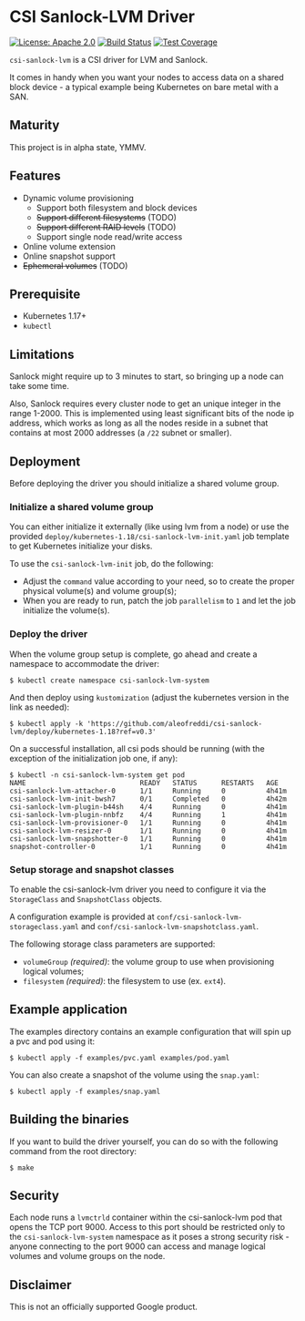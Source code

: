 # CSI Sanlock-LVM Driver
[![License: Apache 2.0](https://img.shields.io/badge/License-Apache%202.0-blue.svg)](https://opensource.org/licenses/Apache-2.0)
[![Build Status](https://travis-ci.com/aleofreddi/csi-sanlock-lvm.svg?branch=master)](https://travis-ci.com/aleofreddi/csi-sanlock-lvm)
[![Test Coverage](https://codecov.io/gh/aleofreddi/csi-sanlock-lvm/branch/master/graph/badge.svg)](https://codecov.io/gh/aleofreddi/csi-sanlock-lvm) 

`csi-sanlock-lvm` is a CSI driver for LVM and Sanlock.

It comes in handy when you want your nodes to access data on a shared block
device - a typical example being Kubernetes on bare metal with a SAN.

## Maturity

This project is in alpha state, YMMV.

## Features

-   Dynamic volume provisioning
    -   Support both filesystem and block devices
    -   ~~Support different filesystems~~ (TODO)
    -   ~~Support different RAID levels~~ (TODO)
    -   Support single node read/write access
-   Online volume extension
-   Online snapshot support
-   ~~Ephemeral volumes~~ (TODO)

## Prerequisite

-   Kubernetes 1.17+
-   `kubectl`

## Limitations

Sanlock might require up to 3 minutes to start, so bringing up a node can take
some time.

Also, Sanlock requires every cluster node to get an unique integer in the range
1-2000. This is implemented using least significant bits of the node ip address,
which works as long as all the nodes reside in a subnet that contains at most
2000 addresses (a `/22` subnet or smaller).

## Deployment

Before deploying the driver you should initialize a shared volume group.

### Initialize a shared volume group

You can either initialize it externally (like using lvm from a node) or use the
provided `deploy/kubernetes-1.18/csi-sanlock-lvm-init.yaml` job template to get
Kubernetes initialize your disks.

To use the `csi-sanlock-lvm-init` job, do the following:

- Adjust the `command` value according to your need, so to create the proper
physical volume(s) and volume group(s);
- When you are ready to run, patch the job `parallelism` to `1` and let the job
initialize the volume(s).

### Deploy the driver

When the volume group setup is complete, go ahead and create a namespace to
accommodate the driver:

```shell
$ kubectl create namespace csi-sanlock-lvm-system
```

And then deploy using `kustomization` (adjust the kubernetes version in the
link as needed):

```shell
$ kubectl apply -k 'https://github.com/aleofreddi/csi-sanlock-lvm/deploy/kubernetes-1.18?ref=v0.3'
```

On a successful installation, all csi pods should be running (with the exception
of the initialization job one, if any):

```shell
$ kubectl -n csi-sanlock-lvm-system get pod
NAME                            READY   STATUS      RESTARTS   AGE
csi-sanlock-lvm-attacher-0      1/1     Running     0          4h41m
csi-sanlock-lvm-init-bwsh7      0/1     Completed   0          4h42m
csi-sanlock-lvm-plugin-b44sh    4/4     Running     0          4h41m
csi-sanlock-lvm-plugin-nnbfz    4/4     Running     1          4h41m
csi-sanlock-lvm-provisioner-0   1/1     Running     0          4h41m
csi-sanlock-lvm-resizer-0       1/1     Running     0          4h41m
csi-sanlock-lvm-snapshotter-0   1/1     Running     0          4h41m
snapshot-controller-0           1/1     Running     0          4h41m
```

### Setup storage and snapshot classes

To enable the csi-sanlock-lvm driver you need to configure it via the
`StorageClass` and `SnapshotClass` objects.

A configuration example is provided at `conf/csi-sanlock-lvm-storageclass.yaml`
and `conf/csi-sanlock-lvm-snapshotclass.yaml`.

The following storage class parameters are supported:

- `volumeGroup` _(required)_: the volume group to use when provisioning logical
  volumes;
- `filesystem` _(required)_: the filesystem to use (ex. `ext4`).

## Example application

The examples directory contains an example configuration that will spin up a pvc
and pod using it:

```shell
$ kubectl apply -f examples/pvc.yaml examples/pod.yaml
```

You can also create a snapshot of the volume using the `snap.yaml`:

```shell
$ kubectl apply -f examples/snap.yaml
```

## Building the binaries

If you want to build the driver yourself, you can do so with the following
command from the root directory:

```shell
$ make
```

## Security

Each node runs a `lvmctrld` container within the csi-sanlock-lvm pod that opens
the TCP port 9000. Access to this port should be restricted only to the
`csi-sanlock-lvm-system` namespace as it poses a strong security risk - anyone
connecting to the port 9000 can access and manage logical volumes and volume
groups on the node.

## Disclaimer

This is not an officially supported Google product.
